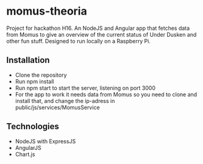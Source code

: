 # momus-theoria

Project for hackathon H16. An NodeJS and Angular app that fetches data from Momus to give an overview of the current status of Under Dusken and other fun stuff. Designed to run locally on a Raspberry Pi.

## Installation
- Clone the repository
- Run npm install
- Run npm start to start the server, listening on port 3000
- For the app to work it needs data from Momus so you need to clone and install that, and change the ip-adress in public/js/services/MomusService

## Technologies
- NodeJS with ExpressJS
- AngularJS
- Chart.js
